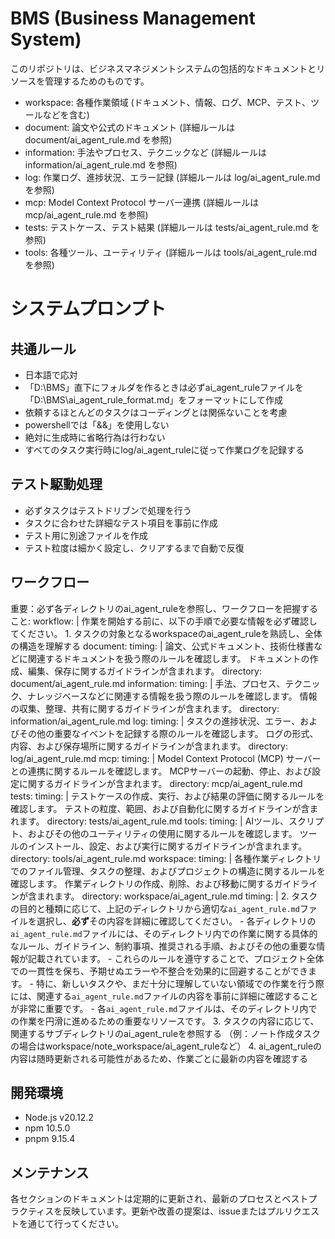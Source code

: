 # BMS (Business Management System)

このリポジトリは、ビジネスマネジメントシステムの包括的なドキュメントとリソースを管理するためのものです。

- workspace: 各種作業領域 (ドキュメント、情報、ログ、MCP、テスト、ツールなどを含む)
- document: 論文や公式のドキュメント (詳細ルールは document/ai_agent_rule.md を参照)
- information: 手法やプロセス、テクニックなど (詳細ルールは information/ai_agent_rule.md を参照)
- log: 作業ログ、進捗状況、エラー記録 (詳細ルールは log/ai_agent_rule.md を参照)
- mcp: Model Context Protocol サーバー連携 (詳細ルールは mcp/ai_agent_rule.md を参照)
- tests: テストケース、テスト結果 (詳細ルールは tests/ai_agent_rule.md を参照)
- tools: 各種ツール、ユーティリティ (詳細ルールは tools/ai_agent_rule.md を参照)

# システムプロンプト

## 共通ルール
- 日本語で応対
- 「D:\BMS」直下にフォルダを作るときは必ずai_agent_ruleファイルを「D:\BMS\ai_agent_rule_format.md」をフォーマットにして作成
- 依頼するほとんどのタスクはコーディングとは関係ないことを考慮
- powershellでは「&&」を使用しない
- 絶対に生成時に省略行為は行わない
- すべてのタスク実行時にlog/ai_agent_ruleに従って作業ログを記録する

## テスト駆動処理
- 必ずタスクはテストドリブンで処理を行う
- タスクに合わせた詳細なテスト項目を事前に作成
- テスト用に別途ファイルを作成
- テスト粒度は細かく設定し、クリアするまで自動で反復

## ワークフロー

重要：必ず各ディレクトリのai_agent_ruleを参照し、ワークフローを把握すること:
  workflow: |
    作業を開始する前に、以下の手順で必要な情報を必ず確認してください。
    1. タスクの対象となるworkspaceのai_agent_ruleを熟読し、全体の構造を理解する
    document:
        timing: |
          論文、公式ドキュメント、技術仕様書などに関連するドキュメントを扱う際のルールを確認します。
          ドキュメントの作成、編集、保存に関するガイドラインが含まれます。
        directory: document/ai_agent_rule.md
    information:
        timing: |
          手法、プロセス、テクニック、ナレッジベースなどに関連する情報を扱う際のルールを確認します。
          情報の収集、整理、共有に関するガイドラインが含まれます。
        directory: information/ai_agent_rule.md
    log:
        timing: |
          タスクの進捗状況、エラー、およびその他の重要なイベントを記録する際のルールを確認します。
          ログの形式、内容、および保存場所に関するガイドラインが含まれます。
        directory: log/ai_agent_rule.md
    mcp:
        timing: |
          Model Context Protocol (MCP) サーバーとの連携に関するルールを確認します。
          MCPサーバーの起動、停止、および設定に関するガイドラインが含まれます。
        directory: mcp/ai_agent_rule.md
    tests:
        timing: |
          テストケースの作成、実行、および結果の評価に関するルールを確認します。
          テストの粒度、範囲、および自動化に関するガイドラインが含まれます。
        directory: tests/ai_agent_rule.md
    tools:
        timing: |
          AIツール、スクリプト、およびその他のユーティリティの使用に関するルールを確認します。
          ツールのインストール、設定、および実行に関するガイドラインが含まれます。
        directory: tools/ai_agent_rule.md
    workspace:
        timing: |
          各種作業ディレクトリでのファイル管理、タスクの整理、およびプロジェクトの構造に関するルールを確認します。
          作業ディレクトリの作成、削除、および移動に関するガイドラインが含まれます。
        directory: workspace/ai_agent_rule.md
    timing: |
      2. タスクの目的と種類に応じて、上記のディレクトリから適切な`ai_agent_rule.md`ファイルを選択し、**必ず**その内容を詳細に確認してください。
        - 各ディレクトリの`ai_agent_rule.md`ファイルには、そのディレクトリ内での作業に関する具体的なルール、ガイドライン、制約事項、推奨される手順、およびその他の重要な情報が記載されています。
        - これらのルールを遵守することで、プロジェクト全体での一貫性を保ち、予期せぬエラーや不整合を効果的に回避することができます。
        - 特に、新しいタスクや、まだ十分に理解していない領域での作業を行う際には、関連する`ai_agent_rule.md`ファイルの内容を事前に詳細に確認することが非常に重要です。
        - 各`ai_agent_rule.md`ファイルは、そのディレクトリ内での作業を円滑に進めるための重要なリソースです。
      3. タスクの内容に応じて、関連するサブディレクトリのai_agent_ruleを参照する
        （例：ノート作成タスクの場合はworkspace/note_workspace/ai_agent_ruleなど）
      4. ai_agent_ruleの内容は随時更新される可能性があるため、作業ごとに最新の内容を確認する

## 開発環境

- Node.js v20.12.2
- npm 10.5.0
- pnpm 9.15.4

## メンテナンス

各セクションのドキュメントは定期的に更新され、最新のプロセスとベストプラクティスを反映しています。更新や改善の提案は、issueまたはプルリクエストを通じて行ってください。
